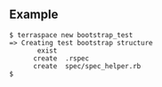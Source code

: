 ## Example

    $ terraspace new bootstrap_test
    => Creating test bootstrap structure
           exist
          create  .rspec
          create  spec/spec_helper.rb
    $